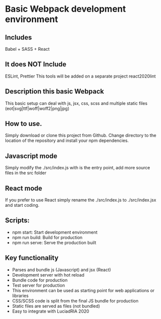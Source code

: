 # Basic Webpack development environment
## Includes
 Babel + SASS + React

## It does NOT Include
 ESLint, Prettier
 This tools will be added on a separate project react2020lint

## Description this basic Webpack
This basic setup can deal with js, jsx, css, scss and multiple static files (eot|svg|ttf|woff|woff2|png|jpg)

## How to use.  
Simply download or clone this project from Github.
Change directory to the location of the repository and install your npm dependencies.

## Javascript mode 
Simply modify the ./src/index.js with is the entry point, add more source files in the src folder

## React mode 
If you prefer to use React simply rename the ./src/index.js to ./src/index.jsx and start coding.

## Scripts:

* npm start: Start development environment
* npm run build: Build for production
* npm run serve: Serve the production built

## Key functionality

- Parses and bundle js (Javascript)  and jsx (React)
- Development server with hot reload
- Bundle code for production
- Test server for production
- This environment can be used as starting point for web applications or libraries
- CSS/SCSS code is split from the final JS bundle for production
- Static files are served as files (not bundled)
- Easy to integrate with LuciadRIA 2020



 
 
